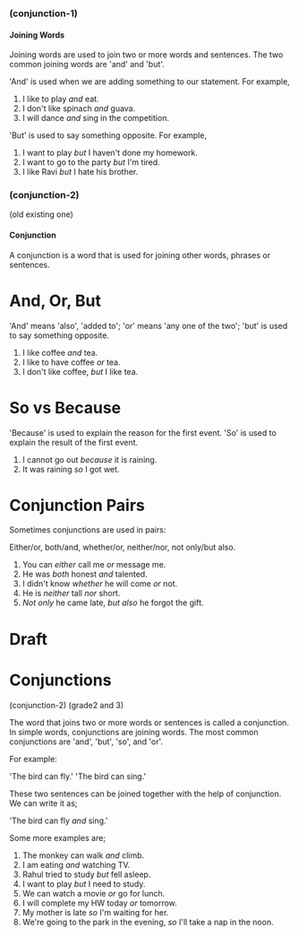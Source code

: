 ### (conjunction-1)

#### Joining Words

Joining words are used to join two or more words and sentences. The two common
joining words are 'and' and 'but'.

'And' is used when we are adding something to our statement. For example,

1. I like to play _and_ eat.
2. I don't like spinach _and_ guava.
3. I will dance _and_ sing in the competition.

'But' is used to say something opposite. For example,

1. I want to play _but_ I haven't done my homework.
2. I want to go to the party _but_ I'm tired.
3. I like Ravi _but_ I hate his brother.

### (conjunction-2)

(old existing one)

#### Conjunction

A conjunction is a word that is used for joining other words, phrases or
sentences.

# And, Or, But

'And' means 'also', 'added to'; 'or' means 'any one of the two'; 'but' is used
to say something opposite.

1. I like coffee _and_ tea.
2. I like to have coffee _or_ tea.
3. I don't like coffee, _but_ I like tea.

# So vs Because

'Because' is used to explain the reason for the first event. 'So' is used to
explain the result of the first event.

1. I cannot go out _because_ it is raining.
2. It was raining _so_ I got wet.

# Conjunction Pairs

Sometimes conjunctions are used in pairs:

Either/or, both/and, whether/or, neither/nor, not only/but also.

1. You can _either_ call me _or_ message me.
2. He was _both_ honest _and_ talented.
3. I didn't know _whether_ he will come _or_ not.
4. He is _neither_ tall _nor_ short.
5. _Not only_ he came late, _but also_ he forgot the gift.

# Draft

# Conjunctions

(conjunction-2) (grade2 and 3)

The word that joins two or more words or sentences is called a conjunction. In
simple words, conjunctions are joining words. The most common conjunctions are
'and', 'but', 'so', and 'or'.

For example:

'The bird can fly.' 'The bird can sing.'

These two sentences can be joined together with the help of conjunction. We can
write it as;

'The bird can fly _and_ sing.'

Some more examples are;

1. The monkey can walk _and_ climb.
2. I am eating _and_ watching TV.
3. Rahul tried to study _but_ fell asleep.
4. I want to play _but_ I need to study.
5. We can watch a movie _or_ go for lunch.
6. I will complete my HW today _or_ tomorrow.
7. My mother is late _so_ I'm waiting for her.
8. We're going to the park in the evening, _so_ I'll take a nap in the noon.
